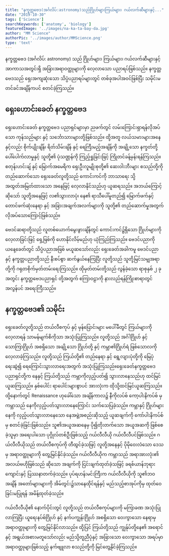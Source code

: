 ```yaml
---
title: "နက္ခတ္တဗေဒ(အင်္ဂလိပ်:astronomy)သည်ဂြိုဟ်များကြယ်များ၊ ဂယ်လက်ဆီများနှင့်..."
date: "2019-10-30"
tags: ['Science']
searchKeywords: ['anatomy', 'biology']
featuredImage: '../images/na-ka-ta-bay-da.jpg'
author: "MM Science"
authorPic: '../images/author/MMScience.png'
type: 'text'
---
```

နက္ခတ္တဗေဒ (အင်္ဂလိပ်: astronomy) သည် ဂြိုဟ်များ၊ ကြယ်များ၊ ဂယ်လက်ဆီများနှင့် အာကာသအတွင်းရှိ အခြားအရာဝတ္ထုများကို လေ့လာသော ပညာရပ်ဖြစ်သည်။ နက္ခတ္တဗေဒသည် ရှေးအကျဆုံးသော သိပ္ပံပညာရပ်များတွင် တစ်ခုအပါအဝင်ဖြစ်ပြီး သမိုင်းမတင်ခင်အချိန်ကပင် စတင်ခဲ့ကြသည်။

## ရှေးဟောင်းခေတ် နက္ခတ္တဗေဒ

ရှေးဟောင်းခေတ် နက္ခတ္တဗေဒ ပညာရှင်များမှာ ညဖက်တွင် လမ်းကြောင်းရှာရန်လိုအပ်သော ကုန်သည်များ နှင့် သင်္ဘောသားများတို့ဖြစ်သည်။ ထို့အတူ လယ်သမားများအနေနှင့်လည်း စိုက်ပျိုးချိန်၊ ရိတ်သိမ်းချိန် နှင့် ရေကြီးမည့်အချိန်ကို အချို့သော နက္ခတ်တို့ ပေါ်ပေါက်လာမှုနှင့် သူတို့၏ ပုံသဏ္ဌန်ကို ကြည့်ရှုခြင်းဖြင့် ကြိုတင်ခန့်မှန်းရန်ကြသည်။ စတုန်းဟင်းချ် နှင့် မြောက်အမေရိက ရှေးဦးလူမျိုးစုတို့၏ ဆေးဝါးဘီးများ စသည်တို့ကို တည်ဆောက်သော ရှေးခေတ်လူတို့သည် ကောင်းကင်ကို ဘာသာရေး သို့ အထွတ်အမြတ်ထားသော အနေဖြင့် လေ့လာနိုင်သည်ဟု ယူဆရသည်။ အဘယ်ကြောင့်ဆိုသော် သူတို့အနေဖြင့် လ၏သွားလာပုံ၊ နေ၏ ရာသီပေါ်မူတည်၍ မြောက်ဖက်နှင့် တောင်ဖက်ဆုံးနေရာ နှင့် အခြားအချက်အလက်များကို သူတို့၏ တည်ဆောက်မှုအတွက် လိုအပ်သောကြောင့်ဖြစ်သည်။

ဗေဒင်ဆရာတို့သည် လူတစ်ယောက်မွေးဖွားချိန်တွင် ကောင်းကင်၌ရှိသော ဂြိုဟ်များကို လေ့လာခြင်းဖြင့် ရှေ့ဖြစ်ကို ဟောနိုင်လိမ့်မည်ဟု ယုံကြည်ကြသည်။ ဗေဒင်ပညာကို ယနေ့ခေတ်တွင် သိပ္ပံပညာအဖြစ် မယူဆသော်လည်း ရှေးခေတ်အခါကမူ ဗေဒင်ပညာ နှင့် နက္ခတ္တပညာတို့သည် နီးစပ်စွာ ဆက်နွယ်နေကြပြီး လူတို့သည် သူတို့မြင်သမျှအရာတို့ကို ဂရုတစိုက်မှတ်တမ်းရေးကြသည်။ ထိုမှတ်တမ်းတို့သည် လွန်ခဲ့သော ရာစုနှစ် ၂ ခုအတွင်း နက္ခတ္တဗေဒပညာရှင် တို့အတွက် စကြာဝဠာကို နားလည်ရန်ကြိုးစာရာတွင် အလွန်ပင် အရေးကြီးသည်။

## နက္ခတ္တဗေဒ၏ သမိုင်း

ရှေးခေတ်လူတို့သည် တယ်လီစကုပ် နှင့် မှန်ပြောင်းများ မပေါ်မီတွင် ကြယ်များကိုလေ့လာရန် သာမန်မျက်စိကိုသာ အသုံးပြုကြသည်။ လူတို့သည် အင်္ဂါဂြိုဟ် နှင့် သောကြာဂြိုဟ် အစရှိသော အချို့သော ဂြိုဟ်တို့ နှင့် ကမ္ဘာ၏ဂြိုဟ်ရံ ဖြစ်သောလကို လေ့လာခဲ့ကြသည်။ လူတို့သည် ကြယ်တို့၏ တည်နေရာ နှင့် ရွေ့လျားပုံတို့ကို မြေပုံရေးဆွဲ၍ ရေကြောင်းသွားလာရေးအတွက် အသုံးပြုကြသည်။ရှေးခေတ်နက္ခတ္တဗေဒ ပညာရှင်တို့က နေနှင့် ကြယ်တို့သည် ကမ္ဘာကိုလှည့်ပတ်၍ သွားလာနေသည်ဟု ထင်မြင်ယူဆကြသည်။ နှစ်ပေါင်း ရာပေါင်းများစွာပင် အားလုံးက ထိုသို့ထင်မြင်ယူဆကြသည်။ ထို့နောက်တွင် Renaissance ဟုခေါ်သော အချိန်ကာလ၌ နီကိုလပ်စ် ကော့ပါးနိကပ်စ် မှ ကမ္ဘာသည် နေကိုလှည့်ပတ်သွားလာနေကြောင်း သက်သေပြခဲ့သည်။ ကမ္ဘာနှင့် ဂြိုဟ်များ နေကို လှည့်ပတ်သွားလာနေသော နေအဖွဲ့အစည်းဆိုသည့် ယူဆချက်ကို ကော်ပါးနိကပ်စ် မှ စတင်ခဲ့ခြင်းဖြစ်သည်။
သူ၏အယူအဆနေမှ ပို၍တိုးတက်သော အယူအဆကို ဖြစ်စေခဲ့သူမှာ အရေးပါသော ပုဂ္ဂိုလ်တစ်ဦးဖြစ်သည့် ဂယ်လီလီယို ဂယ်လီလီပင်ဖြစ်သည်။ ဂယ်လီလီယိုသည် တယ်လီစကုပ်ကို တီထွင်ခဲ့သဖြင့် လူတို့အနေနှင့် ပိုမိုဝေးလံသော ဒေသမှ အရာဝတ္ထုများကို တွေ့မြင်နိုင်ခဲ့သည်။ ဂယ်လီလီယိုက ကမ္ဘာသည် အရာအားလုံး၏ အလယ်ဗဟိုဖြစ်သည် ဆိုသော အချက်ကို ငြင်းချက်ထုတ်ခဲ့သဖြင့် ခရစ်ယာန်ဘုရားကျောင်းနှင့် ပြဿနာတက်ခဲ့သည်။ ပုပ်ရဟန်းမင်းကြီးက ဂယ်လီလီယိုကို သူ၏ဘဝအချိန် အတော်များများကို အိမ်တွင်း၌သာနေထိုင်ရန်နှင့် မည်သည့်စာအုပ်ကိုမှ ထုတ်ဝေခြင်းမပြုရန် အမိန့်ထုတ်ခဲ့သည်။

ဂယ်လီလီယို၏ နောက်ပိုင်းတွင် လူတို့သည် တယ်လီစကုပ်များကို မကြာခဏ အသုံးပြုလာကြပြီး ယူရေးနပ်စ်ဂြိုဟ် နှင့် နက်ပကျွန်းဂြိုဟ် အစရှိသော ဝေးကွာသော နေရာမှ အရာဝတ္ထုများကို တွေ့မြင်နိုင်လာသည်။ ထို့ပြင် ကြယ်တို့သည် ကျွန်ုပ်တို့နေ၏ အရောင်နှင့် အရွယ်အစားမတူသော်လည်း မည်သို့တူညီပုံနှင့် အခြားသော ဝေးကွာသော အရပ်မှာ အရာဝတ္ထုများဖြစ်သည့် နက်ဗျူလာ စသည်တို့ကို မြင်တွေ့နိုင်ခဲ့ကြသည်။